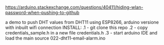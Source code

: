 https://arduino.stackexchange.com/questions/40411/hiding-wlan-password-when-pushing-to-github

a demo to push DHT values from DHT11 using ESP8266, arduino versione with inbuilt wifi connection
INSTALL:
.1 - git clone this repo
.2 - copy credentials_sample.h in a new file credentials.h
.3 - start arduino IDE and load the main source  022-dht11-email-alarm.ino


